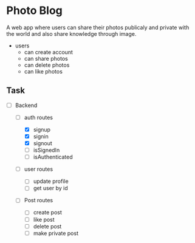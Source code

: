 # Photo Blog

A web app where users can share their photos publicaly and private with the world and also share knowledge through image.

- users
  - can create account
  - can share photos
  - can delete photos
  - can like photos

## Task

- [ ] Backend

  - [ ] auth routes

    - [x] signup
    - [x] signin
    - [x] signout
    - [ ] isSignedIn
    - [ ] isAuthenticated

  - [ ] user routes

    - [ ] update profile
    - [ ] get user by id

  - [ ] Post routes
    - [ ] create post
    - [ ] like post
    - [ ] delete post
    - [ ] make private post
